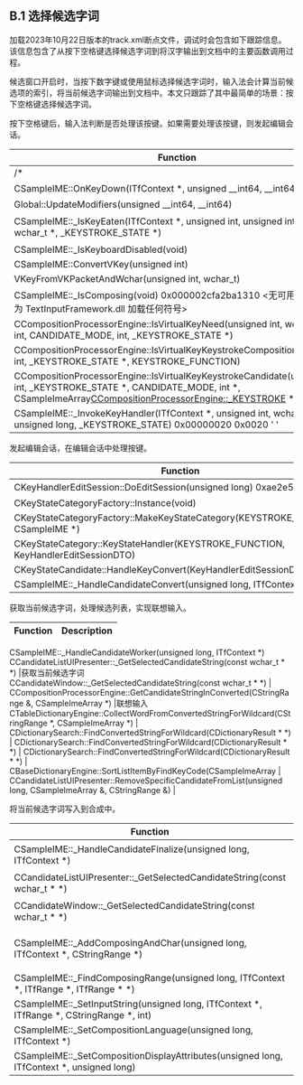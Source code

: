 ## B.1 选择候选字词

加载2023年10月22日版本的track.xml断点文件，调试时会包含如下跟踪信息。该信息包含了从按下空格键选择候选字词到将汉字输出到文档中的主要函数调用过程。

候选窗口开启时，当按下数字键或使用鼠标选择候选字词时，输入法会计算当前候选项的索引，将当前候选字词输出到文档中。本文只跟踪了其中最简单的场景：按下空格键选择候选字词。

按下空格键后，输入法判断是否处理该按键。如果需要处理该按键，则发起编辑会话。

Function																													|Description
-|-
/*																															|
CSampleIME::OnKeyDown(ITfContext *, unsigned __int64, __int64, int *)													 	|按下空格键
 Global::UpdateModifiers(unsigned __int64, __int64)																			|
 CSampleIME::_IsKeyEaten(ITfContext *, unsigned int, unsigned int *, wchar_t *, _KEYSTROKE_STATE *)							|判断是否需要处理
 CSampleIME::_IsKeyboardDisabled(void)																						|
 CSampleIME::ConvertVKey(unsigned int)																						|
 VKeyFromVKPacketAndWchar(unsigned int, wchar_t)																			|
 CSampleIME::_IsComposing(void) 0x000002cfa2ba1310 <无可用信息，未为 TextInputFramework.dll 加载任何符号>							|
 CCompositionProcessorEngine::IsVirtualKeyNeed(unsigned int, wchar_t *, int, CANDIDATE_MODE, int, _KEYSTROKE_STATE *)		|
 CCompositionProcessorEngine::IsVirtualKeyKeystrokeComposition(unsigned int, _KEYSTROKE_STATE *, KEYSTROKE_FUNCTION)		|
 CCompositionProcessorEngine::IsVirtualKeyKeystrokeCandidate(unsigned int, _KEYSTROKE_STATE *, CANDIDATE_MODE, int *, CSampleImeArray<CCompositionProcessorEngine::_KEYSTROKE> *)	|
 CSampleIME::_InvokeKeyHandler(ITfContext *, unsigned int, wchar_t, unsigned long, _KEYSTROKE_STATE) 0x00000020 0x0020 ' '	|

发起编辑会话，在编辑会话中处理按键。

Function																			|Description
-|-
 CKeyHandlerEditSession::DoEditSession(unsigned long) 0xae2e5010					|编辑会话
 CKeyStateCategoryFactory::Instance(void)											|
 CKeyStateCategoryFactory::MakeKeyStateCategory(KEYSTROKE_CATEGORY, CSampleIME *)	|按键分类
 CKeyStateCategory::KeyStateHandler(KEYSTROKE_FUNCTION, KeyHandlerEditSessionDTO)	|
CKeyStateCandidate::HandleKeyConvert(KeyHandlerEditSessionDTO)						|
CSampleIME::_HandleCandidateConvert(unsigned long, ITfContext *)					|

获取当前候选字词，处理候选列表，实现联想输入。

Function																													|Description
-|-
CSampleIME::_HandleCandidateWorker(unsigned long, ITfContext *)
CCandidateListUIPresenter::_GetSelectedCandidateString(const wchar_t * *)													|获取当前候选字词
CCandidateWindow::_GetSelectedCandidateString(const wchar_t * *)															|
CCompositionProcessorEngine::GetCandidateStringInConverted(CStringRange &, CSampleImeArray<CCandidateListItem> *)			|联想输入
CTableDictionaryEngine::CollectWordFromConvertedStringForWildcard(CStringRange *, CSampleImeArray<CCandidateListItem> *)	|
CDictionarySearch::FindConvertedStringForWildcard(CDictionaryResult * *)													|
CDictionarySearch::FindConvertedStringForWildcard(CDictionaryResult * *)													|
CDictionarySearch::FindConvertedStringForWildcard(CDictionaryResult * *)													|
 CBaseDictionaryEngine::SortListItemByFindKeyCode(CSampleImeArray<CCandidateListItem> 										|
CCandidateListUIPresenter::RemoveSpecificCandidateFromList(unsigned long, CSampleImeArray<CCandidateListItem> &, CStringRange &)	|

将当前候选字词写入到合成中。

Function																					|Description
-|-
CSampleIME::_HandleCandidateFinalize(unsigned long, ITfContext *)							|完成候选列表处理
CCandidateListUIPresenter::_GetSelectedCandidateString(const wchar_t * *)					|
CCandidateWindow::_GetSelectedCandidateString(const wchar_t * *)							|获取当前候选字词
 CSampleIME::_AddComposingAndChar(unsigned long, ITfContext *, CStringRange *)				|将当前候选字词写入到合成中
 CSampleIME::_FindComposingRange(unsigned long, ITfContext *, ITfRange *, ITfRange * *)		|
 CSampleIME::_SetInputString(unsigned long, ITfContext *, ITfRange *, CStringRange *, int)	|
 CSampleIME::_SetCompositionLanguage(unsigned long, ITfContext *)							|
 CSampleIME::_SetCompositionDisplayAttributes(unsigned long, ITfContext *, unsigned long)	|